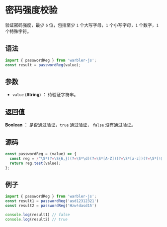 <!--
 * @Author: 一尾流莺
 * @Description:密码强度校验
 * @Date: 2021-09-13 18:18:23
 * @LastEditTime: 2021-10-14 09:31:57
 * @FilePath: \warblerjs-guide\docs\guide\form\passwordReg.md
-->

# 密码强度校验

验证密码强度，最少 `6` 位，包括至少 `1` 个大写字母，`1` 个小写字母，`1` 个数字，`1` 个特殊字符。

## 语法

```js
import { passwordReg } from 'warbler-js';
const result = passwordReg(value);
```

## 参数

- `value` (**String**) ： 待验证字符串。

## 返回值

**Boolean** ： 是否通过验证，`true` 通过验证， `false` 没有通过验证。

## 源码

```js
const passwordReg = (value) => {
  const reg = /^\S*(?=\S{6,})(?=\S*\d)(?=\S*[A-Z])(?=\S*[a-z])(?=\S*[!@#$%^&*? ])\S*$/;
  return reg.test(value);
};
```

## 例子

```js
import { passwordReg } from 'warbler-js';
const result1 = passwordReg('asd12312321')
const result2 = passwordReg('Hzw!dasd15')

console.log(result1) // false
console.log(result2) // true
```
